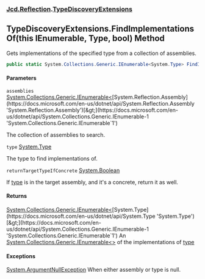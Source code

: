 ### [Jcd.Reflection](Jcd.Reflection.md 'Jcd.Reflection').[TypeDiscoveryExtensions](TypeDiscoveryExtensions.md 'Jcd.Reflection.TypeDiscoveryExtensions')

## TypeDiscoveryExtensions.FindImplementationsOf(this IEnumerable<Assembly>, Type, bool) Method

Gets implementations of the specified type from a collection of assemblies.

```csharp
public static System.Collections.Generic.IEnumerable<System.Type> FindImplementationsOf(this System.Collections.Generic.IEnumerable<System.Reflection.Assembly> assemblies, System.Type type, bool returnTargetTypeIfConcrete=false);
```
#### Parameters

<a name='Jcd.Reflection.TypeDiscoveryExtensions.FindImplementationsOf(thisSystem.Collections.Generic.IEnumerable_System.Reflection.Assembly_,System.Type,bool).assemblies'></a>

`assemblies` [System.Collections.Generic.IEnumerable&lt;](https://docs.microsoft.com/en-us/dotnet/api/System.Collections.Generic.IEnumerable-1 'System.Collections.Generic.IEnumerable`1')[System.Reflection.Assembly](https://docs.microsoft.com/en-us/dotnet/api/System.Reflection.Assembly 'System.Reflection.Assembly')[&gt;](https://docs.microsoft.com/en-us/dotnet/api/System.Collections.Generic.IEnumerable-1 'System.Collections.Generic.IEnumerable`1')

The collection of assemblies to search.

<a name='Jcd.Reflection.TypeDiscoveryExtensions.FindImplementationsOf(thisSystem.Collections.Generic.IEnumerable_System.Reflection.Assembly_,System.Type,bool).type'></a>

`type` [System.Type](https://docs.microsoft.com/en-us/dotnet/api/System.Type 'System.Type')

The type to find implementations of.

<a name='Jcd.Reflection.TypeDiscoveryExtensions.FindImplementationsOf(thisSystem.Collections.Generic.IEnumerable_System.Reflection.Assembly_,System.Type,bool).returnTargetTypeIfConcrete'></a>

`returnTargetTypeIfConcrete` [System.Boolean](https://docs.microsoft.com/en-us/dotnet/api/System.Boolean 'System.Boolean')

If [type](TypeDiscoveryExtensions.FindImplementationsOf.3RmCyofz6c+Tzo32LkV1pw.md#Jcd.Reflection.TypeDiscoveryExtensions.FindImplementationsOf(thisSystem.Collections.Generic.IEnumerable_System.Reflection.Assembly_,System.Type,bool).type 'Jcd.Reflection.TypeDiscoveryExtensions.FindImplementationsOf(this System.Collections.Generic.IEnumerable<System.Reflection.Assembly>, System.Type, bool).type') is in the target assembly, and it's a concrete, return it as well.

#### Returns

[System.Collections.Generic.IEnumerable&lt;](https://docs.microsoft.com/en-us/dotnet/api/System.Collections.Generic.IEnumerable-1 'System.Collections.Generic.IEnumerable`1')[System.Type](https://docs.microsoft.com/en-us/dotnet/api/System.Type 'System.Type')[&gt;](https://docs.microsoft.com/en-us/dotnet/api/System.Collections.Generic.IEnumerable-1 'System.Collections.Generic.IEnumerable`1')
An [System.Collections.Generic.IEnumerable&lt;&gt;](https://docs.microsoft.com/en-us/dotnet/api/System.Collections.Generic.IEnumerable-1 'System.Collections.Generic.IEnumerable`1') of the implementations of [type](TypeDiscoveryExtensions.FindImplementationsOf.3RmCyofz6c+Tzo32LkV1pw.md#Jcd.Reflection.TypeDiscoveryExtensions.FindImplementationsOf(thisSystem.Collections.Generic.IEnumerable_System.Reflection.Assembly_,System.Type,bool).type 'Jcd.Reflection.TypeDiscoveryExtensions.FindImplementationsOf(this System.Collections.Generic.IEnumerable<System.Reflection.Assembly>, System.Type, bool).type')

#### Exceptions

[System.ArgumentNullException](https://docs.microsoft.com/en-us/dotnet/api/System.ArgumentNullException 'System.ArgumentNullException')
When either assembly or type is null.